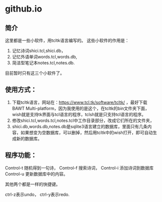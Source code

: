 # github.io
## 简介
这里都是一些小软件，用tcltk语言编写的。
这些小软件的作用是：
1. 记忆诗词shici.tcl,shici.db，
2. 记忆外语单词words.tcl,words.db,
3. 简洁型笔记本notes.tcl,notes.db.

目前暂时只有这三个小软件了。

## 使用方式：
1. 下载tcltk语言，网站在：https://www.tcl.tk/software/tcltk/ ，最好下载BAWT Multi-platform，因为我使用的是这个，在tcltk的bin文件夹下面，wish就是支持tk界面与tcl语言的程序，tclsh就是只支持tcl语言的程序。
2. 修改shici.tcl,words.tcl,notes.tcl中工作目录部分，改成它们所在的文件夹，
3. shici.db,words.db,notes.db是sqlite3语言建立的数据库，里面只有几条内容，如果想变为空数据库，可以删掉，然后用tcltk中的wish打开，即可自动生成新的数据库。


## 程序功能：

Control-t 随机得到一句诗，
Control-f 搜索诗词，
Control-i 添加诗词到数据库
Control-u 更新数据库中的内容。

其他两个都是一样的快捷键。

ctrl-z表示undo，
ctrl-y表示redo.


